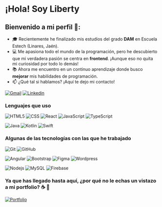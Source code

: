 # ¡Hola! Soy Liberty
## Bienvenido a mi perfil 🌱:

- 🎓 Recientemente he finalizado mis estudios del grado **DAM** en Escuela Estech (Linares, Jaén).
- 💻 Me apasiona todo el mundo de la programación, pero he descubierto que mi verdadera pasión se centra en **frontend**. ¡Aunque eso no quita mi curiosidad por todo lo demás!
- 📚 Ahora me encuentro en un continuo aprendizaje donde busco **mejorar** mis habilidades de programación.
- :mailbox: ¿Qué tal si hablamos? ¡Aquí te dejo mi contacto!

[![Gmail](https://img.shields.io/badge/-Gmail-lightpink?style=flat-square&logo=Gmail&logoColor=white&link=mailto:luiz7401@gmail.com)](mailto:liberty@libertyltm.com)
[![Linkedin](https://img.shields.io/badge/-LinkedIn-lightpink?style=flat-square&logo=Linkedin&logoColor=white&link=https://www.linkedin.com/in/luiz-carlos-abbott-galvão-neto-21a93b148/)](https://www.linkedin.com/in/liberty-tamayo-05b086252/)

### Lenguajes que uso

![HTML5](https://img.shields.io/badge/html-lightpink?logo=html5&logoColor=%23805467)
![CSS](https://img.shields.io/badge/css-lightpink?logo=CSS3&logoColor=%23805467)
![React](https://img.shields.io/badge/react-lightpink?logo=react&logoColor=%23805467)
![JavaScript](https://img.shields.io/badge/JavaScript-lightpink?logo=javascript&logoColor=%23805467)
![TypeScript](https://img.shields.io/badge/TypeScript-lightpink?logo=typescript&logoColor=%23805467)


![Java](https://img.shields.io/badge/Java-lightpink?logo=Java&logoColor=%23805467)
![Kotlin](https://img.shields.io/badge/kotlin-lightpink?logo=kotlin&logoColor=%23805467)
![Swift](https://img.shields.io/badge/Swift-lightpink?logo=swift&logoColor=%23805467)

### Algunas de las tecnologías con las que he trabajado

![Git](https://img.shields.io/badge/Git-lightpink?logo=git&logoColor=%23805467)
![GitHub](https://img.shields.io/badge/GitHub-lightpink?logo=github&logoColor=%23805467)

![Angular](https://img.shields.io/badge/Angular-lightpink?logo=angular&logoColor=%23805467)
![Bootstrap](https://img.shields.io/badge/Bootstrap-lightpink?logo=bootstrap&logoColor=%23805467)
![Figma](https://img.shields.io/badge/Figma-lightpink?logo=figma&logoColor=%23805467)
![Wordpress](https://img.shields.io/badge/Wordpress-lightpink?logo=wordpress&logoColor=%23805467)

![Nodejs](https://img.shields.io/badge/Nodejs-lightpink?logo=nodedotjs&logoColor=%23805467)
![MySQL](https://img.shields.io/badge/MySQL-lightpink?logo=mysql&logoColor=%23805467)
![Firebase](https://img.shields.io/badge/firebase-lightpink?logo=firebase&logoColor=%23805467)

### Ya que has llegado hasta aquí, ¿por qué no le echas un vistazo a mi portfolio? ☕ 🍵

[![Portfolio](https://img.shields.io/badge/Portfolio-lightpink?style=flat&logoColor=%23805467)](https://libertyltm.com)

